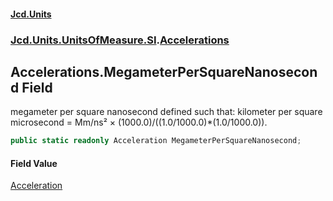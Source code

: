 #### [Jcd.Units](index.md 'index')
### [Jcd.Units.UnitsOfMeasure.SI](Jcd.Units.UnitsOfMeasure.SI.md 'Jcd.Units.UnitsOfMeasure.SI').[Accelerations](Accelerations.md 'Jcd.Units.UnitsOfMeasure.SI.Accelerations')

## Accelerations.MegameterPerSquareNanosecond Field

megameter per square nanosecond defined such that: kilometer per square microsecond = Mm/ns² × (1000.0)/((1.0/1000.0)*(1.0/1000.0)).

```csharp
public static readonly Acceleration MegameterPerSquareNanosecond;
```

#### Field Value
[Acceleration](Acceleration.md 'Jcd.Units.UnitTypes.Acceleration')